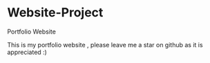 # Website-Project
Portfolio Website

This is my portfolio website , please leave me a star on github as it is appreciated :)
